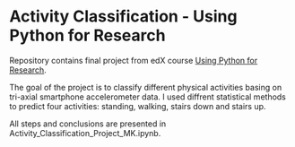 # Activity Classification - Using Python for Research
Repository contains final project from edX course [Using Python for Research](https://www.edx.org/course/using-python-for-research).

The goal of the project is to classify different physical activities basing on tri-axial smartphone accelerometer data. I used diffrent statistical methods to predict four activities: standing, walking, stairs down and stairs up.

All steps and conclusions are presented in Activity_Classification_Project_MK.ipynb.
